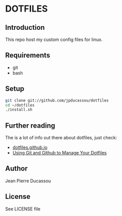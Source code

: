 # DOTFILES

## Introduction

This repo host my custom config files for linux.

## Requirements

* git
* bash

## Setup

``` bash
git clone git://github.com/jpducassou/dotfiles
cd ~/dotfiles
./install.sh
```

## Further reading

The is a lot of info out there about dotfiles, just check:

* [dotfiles.github.io](http://dotfiles.github.io/)
* [Using Git and Github to Manage Your Dotfiles](http://blog.smalleycreative.com/tutorials/using-git-and-github-to-manage-your-dotfiles/)

## Author

Jean Pierre Ducassou

## License

See LICENSE file

